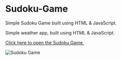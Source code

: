 # Sudoku-Game

Simple Sudoku Game built using HTML & JavaScript.

Simple weather app, built using HTML & JavaScript.

[Click here to open the Sudoku Game.](https://srikanta30.github.io/Sudoku-Game/ "Sudoku Game")



![Sudoku Game](https://github.com/srikanta30/Weather-App/blob/main/Weather-App.png "Sudoku Game")
